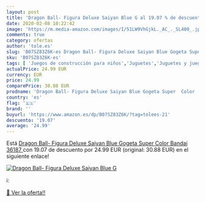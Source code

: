 ```yaml
---
layout: post
title: 'Dragon Ball- Figura Deluxe Saiyan Blue G al 19.07 % de descuento'
date: 2020-02-08 10:22:42
image: 'https://m.media-amazon.com/images/I/51LW9VhGjkL._AC_._SL400_.jpg'
comments: true
category: ofertas
author: 'tole.es'
slug: 'B07SZ83Z6K-es Dragon Ball- Figura Deluxe Saiyan Blue Gogeta Super Color...'
sku: 'B07SZ83Z6K-es'
tags: [ 'Juegos de construcción para niños','Juguetes','Juguetes y juegos','bandai', ]
actualPrice: 24.99 EUR
currency: EUR
price: 24.99
comparePrice: 30.88 EUR
prodname: 'Dragon Ball- Figura Deluxe Saiyan Blue Gogeta Super  Color  Bandai 36187 '
country: 'es'
flag: '🇪🇸'
brand: ''
buyurl: 'https://www.amazon.es/dp/B07SZ83Z6K/?tag=tolees-21'
descuento: '19.07'
average: '24.99'
---
```


Está [Dragon Ball- Figura Deluxe Saiyan Blue Gogeta Super  Color  Bandai 36187 ](https://www.amazon.es/dp/B07SZ83Z6K/?tag=tolees-21) con 19.07 de descuento por 24.99 EUR (original: 30.88 EUR) en el siguiente enlace!

[![Dragon Ball- Figura Deluxe Saiyan Blue G](https://m.media-amazon.com/images/I/51LW9VhGjkL._AC_._SL400_.jpg)](https://www.amazon.es/dp/B07SZ83Z6K/?tag=tolees-21)

ℹ️:


[🛒 Ver la oferta!!](https://www.amazon.es/dp/B07SZ83Z6K/?tag=tolees-21)

